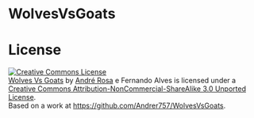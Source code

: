WolvesVsGoats
=============


License
=============
<a rel="license" href="http://creativecommons.org/licenses/by-nc-sa/3.0/deed.en_US"><img alt="Creative Commons License" style="border-width:0" src="http://i.creativecommons.org/l/by-nc-sa/3.0/88x31.png" /></a><br /><a xmlns:cc="http://creativecommons.org/ns#" href="http://wvg.i3portal.net" property="cc:attributionName" rel="cc:attributionURL">Wolves Vs Goats</a> by <a href="http://about.me/andrer757">André Rosa</a> e Fernando Alves is licensed under a <a rel="license" href="http://creativecommons.org/licenses/by-nc-sa/3.0/deed.en_US">Creative Commons Attribution-NonCommercial-ShareAlike 3.0 Unported License</a>.<br />Based on a work at <a xmlns:dct="http://purl.org/dc/terms/" href="https://github.com/Andrer757/WolvesVsGoats" rel="dct:source">https://github.com/Andrer757/WolvesVsGoats</a>.
